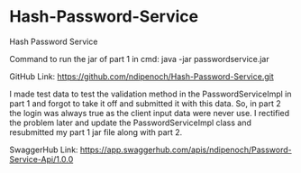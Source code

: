 # Hash-Password-Service
Hash Password Service

Command to run the jar of part 1 in cmd: java -jar passwordservice.jar

GitHub Link: https://github.com/ndipenoch/Hash-Password-Service.git

I made test data to test the validation method in the PasswordServiceImpl in part 1 and forgot to take it off and submitted it with this data.
So, in part 2 the login was always true as the client input data were never use.
I rectified the problem later and update the PasswordServiceImpl class and resubmitted my part 1 jar file along with part 2.

SwaggerHub Link: https://app.swaggerhub.com/apis/ndipenoch/Password-Service-Api/1.0.0

